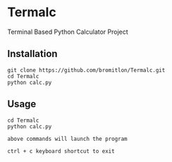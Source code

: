 # Termalc
Terminal Based Python Calculator Project


## Installation

``` 
git clone https://github.com/bromitlon/Termalc.git
cd Termalc
python calc.py

```

## Usage

``` 
cd Termalc
python calc.py

above commands will launch the program

ctrl + c keyboard shortcut to exit

```
